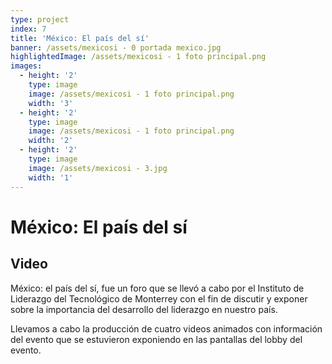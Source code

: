 ```yaml
---
type: project
index: 7
title: 'México: El país del sí'
banner: /assets/mexicosi - 0 portada mexico.jpg
highlightedImage: /assets/mexicosi - 1 foto principal.png
images:
  - height: '2'
    type: image
    image: /assets/mexicosi - 1 foto principal.png
    width: '3'
  - height: '2'
    type: image
    image: /assets/mexicosi - 1 foto principal.png
    width: '2'
  - height: '2'
    type: image
    image: /assets/mexicosi - 3.jpg
    width: '1'
---
```

# México: El país del sí

## Video

México: el país del sí, fue un foro que se llevó a cabo por el Instituto de Liderazgo del Tecnológico de Monterrey con el fin de discutir y exponer sobre la importancia del desarrollo del liderazgo en nuestro país.

Llevamos a cabo la producción de cuatro videos animados con información del evento que se estuvieron exponiendo en las pantallas del lobby del evento.
